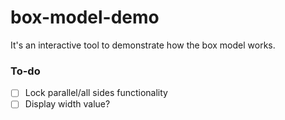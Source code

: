 # box-model-demo
It's an interactive tool to demonstrate how the box model works.

### To-do

- [ ] Lock parallel/all sides functionality
- [ ] Display width value?
